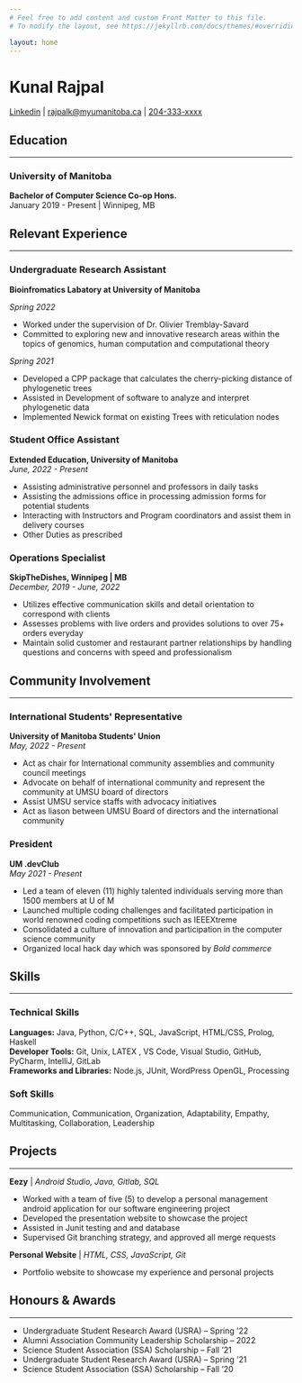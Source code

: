 ```yaml
---
# Feel free to add content and custom Front Matter to this file.
# To modify the layout, see https://jekyllrb.com/docs/themes/#overriding-theme-defaults

layout: home
---
```


# Kunal Rajpal

<div id="webaddress">
<a href="https://www.linkedin.com/in/kunal-rajpal/">Linkedin</a>
| <a href="mailto:rajpalk@myumanitoba.ca">rajpalk@myumanitoba.ca</a>
| <a href = "tel:12043333478">204-333-xxxx</a>
</div>


## Education 
---
### University of Manitoba
**Bachelor of Computer Science Co-op Hons.** <br/>
January 2019 - Present | Winnipeg, MB <br/>

## Relevant Experience
---
### Undergraduate Research Assistant
**Bioinfromatics Labatory at University of Manitoba** <br/>

*Spring 2022* <br/>
- Worked under the supervision of Dr. Olivier Tremblay-Savard
- Committed to exploring new and innovative research areas within the topics of genomics, human computation and computational theory <br/>

*Spring 2021* <br/>
- Developed a CPP package that calculates the cherry-picking distance of phylogenetic trees
- Assisted in Development of software to analyze and interpret phylogenetic data
- Implemented Newick format on existing Trees with reticulation nodes

### Student Office Assistant
**Extended Education, University of Manitoba** <br/>
*June, 2022 - Present*
- Assisting administrative personnel and professors in daily tasks
- Assisting the admissions office in processing admission forms for potential students
- Interacting with Instructors and Program coordinators and assist them in delivery courses
- Other Duties as prescribed

### Operations Specialist
**SkipTheDishes, Winnipeg | MB** <br/>
*December, 2019 - June, 2022*
- Utilizes effective communication skills and detail orientation to correspond with clients
- Assesses problems with live orders and provides solutions to over 75+ orders everyday
- Maintain solid customer and restaurant partner relationships by handling questions and concerns with speed and professionalism

## Community Involvement
---
### International Students' Representative 
**University of Manitoba Students' Union** <br/>
*May, 2022 - Present*
- Act as chair for International community assemblies and community council meetings
- Advocate on behalf of international community and represent the community at UMSU board of directors
- Assist UMSU service staffs with advocacy initiatives
- Act as liason between UMSU Board of directors and the international community
### President
**UM .devClub** <br/>
*May 2021 - Present*
- Led a team of eleven (11) highly talented individuals serving more than 1500 members at U of M
- Launched multiple coding challenges and facilitated participation in world renowned coding competitions such as IEEEXtreme
- Consolidated a culture of innovation and participation in the computer science community
- Organized local hack day which was sponsored by *Bold commerce* 

## Skills
---
### Technical Skills
**Languages:** Java, Python, C/C++, SQL, JavaScript, HTML/CSS, Prolog, Haskell <br/>
**Developer Tools:** Git, Unix, LATEX , VS Code, Visual Studio, GitHub, PyCharm, IntelliJ, GitLab <br/>
**Frameworks and Libraries:** Node.js, JUnit, WordPress OpenGL, Processing <br/>

### Soft Skills
Communication, Communication, Organization, Adaptability, Empathy, Multitasking, Collaboration, Leadership

## Projects
---
**Eezy** | *Android Studio, Java, Gitlab, SQL*
- Worked with a team of five (5) to develop a personal management android application for our software engineering project
- Developed the presentation website to showcase the project
- Assisted in Junit testing and and database
- Supervised Git branching strategy, and approved all merge requests

**Personal Website** | *HTML, CSS, JavaScript, Git*
- Portfolio website to showcase my experience and personal projects
## Honours & Awards
---
- Undergraduate Student Research Award (USRA) – Spring ’22
- Alumni Association Community Leadership Scholarship – 2022
- Science Student Association (SSA) Scholarship – Fall ’21
- Undergraduate Student Research Award (USRA) – Spring ’21
- Science Student Association (SSA) Scholarship – Fall ’20